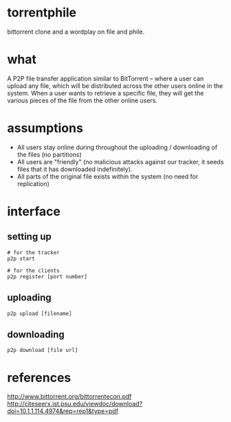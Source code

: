 # torrentphile
bittorrent clone and a wordplay on file and phile. 

# what
A P2P file transfer application similar to BitTorrent – where a user can upload any file, which will be distributed across the other users online in the system. When a user wants to retrieve a specific file, they will get the various pieces of the file from the other online users.

# assumptions
- All users stay online during throughout the uploading / downloading of the files (no partitions)
- All users are "friendly" (no malicious attacks against our tracker, it seeds files that it has downloaded indefinitely).
- All parts of the original file exists within the system (no need for replication)

# interface

## setting up
```
# for the tracker
p2p start

# for the clients
p2p register [port number]
```
## uploading
```
p2p upload [filename]
```

## downloading
```
p2p download [file url]
```

# references
http://www.bittorrent.org/bittorrentecon.pdf
http://citeseerx.ist.psu.edu/viewdoc/download?doi=10.1.1.114.4974&rep=rep1&type=pdf
